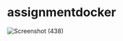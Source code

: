 ﻿# assignmentdocker
![Screenshot (438)](https://user-images.githubusercontent.com/101244905/215317673-cc41cf20-f7cf-413a-925e-026551991d48.png)
